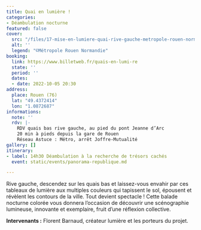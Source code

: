 ```yaml
---
title: Quai en lumière !
categories:
- Déambulation nocturne
featured: false
cover:
  src: "/files/17-mise-en-lumiere-quai-rive-gauche-metropole-rouen-normandie.jpg"
  alt: ''
  legend: "©Métropole Rouen Normandie"
booking:
  link: https://www.billetweb.fr/quais-en-lumi-re
  state: ''
  period: ''
  dates:
  - date: 2022-10-05 20:30
address:
  place: Rouen (76)
  lat: "49.4372414"
  lon: "1.0872687"
informations:
  note: ''
  rdv: |-
    RDV quais bas rive gauche, au pied du pont Jeanne d’Arc
    20 min à pieds depuis la gare de Rouen
    Réseau Astuce : Métro, arrêt Joffre-Mutualité
gallery: []
itinerary:
- label: 14h30 Déambulation à la recherche de trésors cachés
  event: static/events/panorama-republique.md

---
```

Rive gauche, descendez sur les quais bas et laissez-vous envahir par ces tableaux de lumière aux multiples couleurs qui tapissent le sol, épousent et révèlent les contours de la ville. Tout devient spectacle ! Cette balade nocturne colorée vous donnera l’occasion de découvrir une scénographie lumineuse, innovante et exemplaire, fruit d’une réflexion collective.

**Intervenants :** Florent Barnaud, créateur lumière et les porteurs du projet.